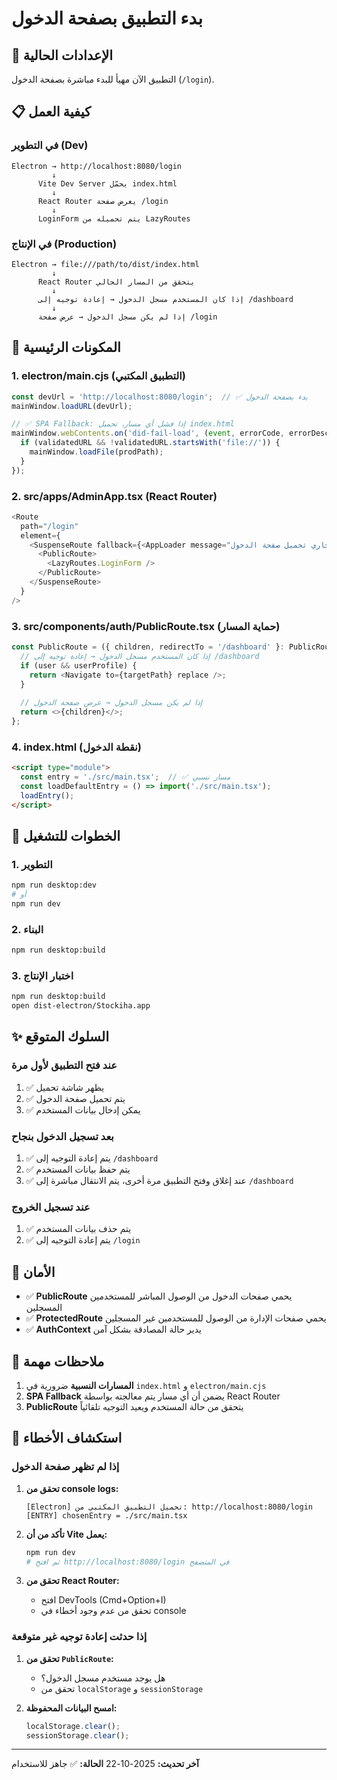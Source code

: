 # بدء التطبيق بصفحة الدخول

## 🔧 الإعدادات الحالية

التطبيق الآن مهيأ للبدء مباشرة بصفحة الدخول (`/login`).

## 📋 كيفية العمل

### في التطوير (Dev)
```
Electron → http://localhost:8080/login
         ↓
      Vite Dev Server يحمّل index.html
         ↓
      React Router يعرض صفحة /login
         ↓
      LoginForm يتم تحميله من LazyRoutes
```

### في الإنتاج (Production)
```
Electron → file:///path/to/dist/index.html
         ↓
      React Router يتحقق من المسار الحالي
         ↓
      إذا كان المستخدم مسجل الدخول → إعادة توجيه إلى /dashboard
         ↓
      إذا لم يكن مسجل الدخول → عرض صفحة /login
```

## 🔑 المكونات الرئيسية

### 1. **electron/main.cjs** (التطبيق المكتبي)
```javascript
const devUrl = 'http://localhost:8080/login';  // ✅ بدء بصفحة الدخول
mainWindow.loadURL(devUrl);

// ✅ SPA Fallback: إذا فشل أي مسار، تحميل index.html
mainWindow.webContents.on('did-fail-load', (event, errorCode, errorDescription, validatedURL) => {
  if (validatedURL && !validatedURL.startsWith('file://')) {
    mainWindow.loadFile(prodPath);
  }
});
```

### 2. **src/apps/AdminApp.tsx** (React Router)
```typescript
<Route
  path="/login"
  element={
    <SuspenseRoute fallback={<AppLoader message="جاري تحميل صفحة الدخول..." />}>
      <PublicRoute>
        <LazyRoutes.LoginForm />
      </PublicRoute>
    </SuspenseRoute>
  }
/>
```

### 3. **src/components/auth/PublicRoute.tsx** (حماية المسار)
```typescript
const PublicRoute = ({ children, redirectTo = '/dashboard' }: PublicRouteProps) => {
  // إذا كان المستخدم مسجل الدخول → إعادة توجيه إلى /dashboard
  if (user && userProfile) {
    return <Navigate to={targetPath} replace />;
  }
  
  // إذا لم يكن مسجل الدخول → عرض صفحة الدخول
  return <>{children}</>;
};
```

### 4. **index.html** (نقطة الدخول)
```html
<script type="module">
  const entry = './src/main.tsx';  // ✅ مسار نسبي
  const loadDefaultEntry = () => import('./src/main.tsx');
  loadEntry();
</script>
```

## 🚀 الخطوات للتشغيل

### 1. التطوير
```bash
npm run desktop:dev
# أو
npm run dev
```

### 2. البناء
```bash
npm run desktop:build
```

### 3. اختبار الإنتاج
```bash
npm run desktop:build
open dist-electron/Stockiha.app
```

## ✨ السلوك المتوقع

### عند فتح التطبيق لأول مرة
1. ✅ يظهر شاشة تحميل
2. ✅ يتم تحميل صفحة الدخول
3. ✅ يمكن إدخال بيانات المستخدم

### بعد تسجيل الدخول بنجاح
1. ✅ يتم إعادة التوجيه إلى `/dashboard`
2. ✅ يتم حفظ بيانات المستخدم
3. ✅ عند إغلاق وفتح التطبيق مرة أخرى، يتم الانتقال مباشرة إلى `/dashboard`

### عند تسجيل الخروج
1. ✅ يتم حذف بيانات المستخدم
2. ✅ يتم إعادة التوجيه إلى `/login`

## 🔐 الأمان

- ✅ **PublicRoute** يحمي صفحات الدخول من الوصول المباشر للمستخدمين المسجلين
- ✅ **ProtectedRoute** يحمي صفحات الإدارة من الوصول للمستخدمين غير المسجلين
- ✅ **AuthContext** يدير حالة المصادقة بشكل آمن

## 📝 ملاحظات مهمة

1. **المسارات النسبية** ضرورية في `index.html` و `electron/main.cjs`
2. **SPA Fallback** يضمن أن أي مسار يتم معالجته بواسطة React Router
3. **PublicRoute** يتحقق من حالة المستخدم ويعيد التوجيه تلقائياً

## 🐛 استكشاف الأخطاء

### إذا لم تظهر صفحة الدخول

1. **تحقق من console logs:**
   ```
   [Electron] تحميل التطبيق المكتبي من: http://localhost:8080/login
   [ENTRY] chosenEntry = ./src/main.tsx
   ```

2. **تأكد من أن Vite يعمل:**
   ```bash
   npm run dev
   # ثم افتح http://localhost:8080/login في المتصفح
   ```

3. **تحقق من React Router:**
   - افتح DevTools (Cmd+Option+I)
   - تحقق من عدم وجود أخطاء في console

### إذا حدثت إعادة توجيه غير متوقعة

1. **تحقق من `PublicRoute`:**
   - هل يوجد مستخدم مسجل الدخول؟
   - تحقق من `localStorage` و `sessionStorage`

2. **امسح البيانات المحفوظة:**
   ```javascript
   localStorage.clear();
   sessionStorage.clear();
   ```

---

**آخر تحديث:** 2025-10-22
**الحالة:** ✅ جاهز للاستخدام
